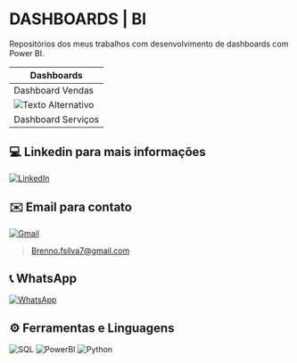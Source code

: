 # DASHBOARDS | BI

Repositórios dos meus trabalhos com desenvolvimento de dashboards com Power BI.


|Dashboards|
|----------|
|Dashboard Vendas|
|![Texto Alternativo]([URL_da_Imagem](https://github.com/bfsilva7/BI_Projects/blob/main/Dash_vendas.png?raw=true))|
|Dashboard Serviços|


## 💻 Linkedin para mais informações
[![LinkedIn](https://img.shields.io/badge/LinkedIn-0077B5?style=for-the-badge&logo=linkedin&logoColor=white)](https://www.linkedin.com/in/brenno-silva-657a3b1bb/)

## ✉️ Email para contato
[![Gmail](https://img.shields.io/badge/Gmail-333333?style=for-the-badge&logo=gmail&logoColor=red)](mailto:Brenno.fsilva7@gmail.com)
> Brenno.fsilva7@gmail.com

## 📞 WhatsApp
[![WhatsApp](https://img.shields.io/badge/WhatsApp-25D366?style=for-the-badge&logo=whatsapp&logoColor=white)](https://wa.me/5511912435121)

## ⚙️ Ferramentas e Linguagens
![SQL](https://img.shields.io/badge/SQL-3670A0?style=for-the-badge&logo=SQL&logoColor=ffdd54)
![PowerBI](https://img.shields.io/badge/power_BI-3670A0?style=for-the-badge&logo=powerBI&logoColor=ffdd54)
![Python](https://img.shields.io/badge/python-3670A0?style=for-the-badge&logo=pytho&logoColor=ffdd54)
